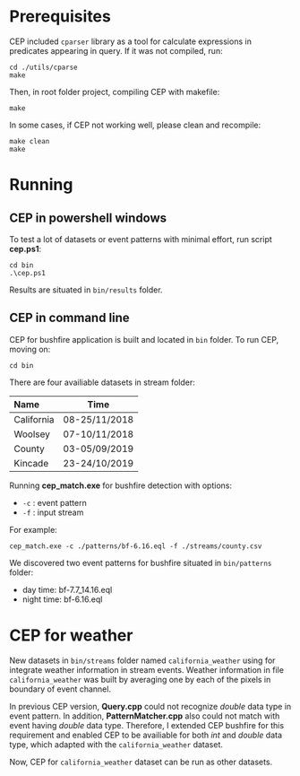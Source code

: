 # Prerequisites
CEP included `cparser` library as a tool for calculate expressions in predicates appearing in query. If it was not compiled, run: 

```
cd ./utils/cparse
make
```

Then, in root folder project, compiling CEP with makefile:
```
make
```
In some cases, if CEP not working well, please clean and recompile: 

```
make clean
make
```
# Running
## CEP in powershell windows
To test a lot of datasets or event patterns with minimal effort, run script **cep.ps1**:
```
cd bin
.\cep.ps1
```
Results are situated in `bin/results` folder.

## CEP in command line
CEP for bushfire application is built and located in `bin` folder. To run CEP, moving on: 

`cd bin` 

There are four availiable datasets in stream folder:

| Name      | Time     |
| :------------- | :----------: |
| California | 08-25/11/2018  |
| Woolsey   | 07-10/11/2018 |
| County   | 03-05/09/2019 |
| Kincade   | 23-24/10/2019 |

Running **cep_match.exe** for bushfire detection with options: 

* `-c` : event pattern
* `-f` : input stream

For example: 
```
cep_match.exe -c ./patterns/bf-6.16.eql -f ./streams/county.csv
```
We discovered two event patterns for bushfire situated in `bin/patterns` folder:
* day time: bf-7.7_14.16.eql
* night time: bf-6.16.eql

# CEP for weather
New datasets in `bin/streams` folder named `california_weather` using for integrate weather information in stream events. 
Weather information in file `california_weather` was built by averaging one by each of the pixels in boundary of event channel.

In previous CEP version, **Query.cpp** could not recognize *double* data type in event pattern. In addition, **PatternMatcher.cpp** also could not match with event having *double* data type. Therefore, I extended CEP bushfire for this requirement and enabled CEP to be availiable for both *int* and *double* data type, which adapted with the `california_weather` dataset. 

Now, CEP for `california_weather` dataset can be run as other datasets.



<!--- 
# Running with boost c++
`g++ -I C:/libs/boost/include/boost-1_72/  -o op.exe test_operator.cpp`
## C++ vscode
`"C:/libs/boost/include/boost-1_72/"`
## Terminal -> File
`cep_match.exe > result.txt 2>&1`
## Run Cparse
`g++ -o exp.exe test_exprtk.cpp ../utils/cparse/builtin-features.o ../utils/cparse/core-shunting-yard.o`
-->
